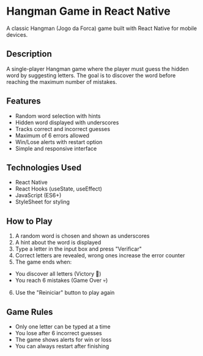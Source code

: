 # Hangman Game in React Native

A classic Hangman (Jogo da Forca) game built with React Native for mobile devices.

## Description

A single-player Hangman game where the player must guess the hidden word by suggesting letters. The goal is to discover the word before reaching the maximum number of mistakes.

## Features

- Random word selection with hints
- Hidden word displayed with underscores
- Tracks correct and incorrect guesses
- Maximum of 6 errors allowed
- Win/Lose alerts with restart option
- Simple and responsive interface

## Technologies Used

- React Native
- React Hooks (useState, useEffect)
- JavaScript (ES6+)
- StyleSheet for styling

## How to Play

1. A random word is chosen and shown as underscores
2. A hint about the word is displayed
3. Type a letter in the input box and press "Verificar"
4. Correct letters are revealed, wrong ones increase the error counter
5. The game ends when:
  - You discover all letters (Victory 🎉)
  - You reach 6 mistakes (Game Over 💀)
6. Use the "Reiniciar" button to play again

## Game Rules

- Only one letter can be typed at a time
- You lose after 6 incorrect guesses
- The game shows alerts for win or loss
- You can always restart after finishing
